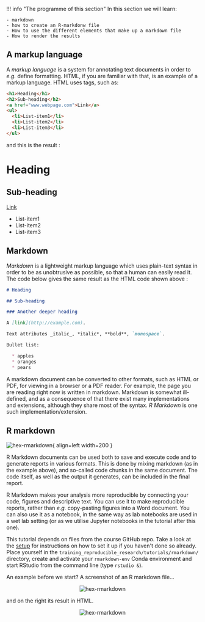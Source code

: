 !!! info "The programme of this section"
    In this section we will learn:
    
    - markdown
    - how to create an R-markdonw file
    - How to use the different elements that make up a markdown file 
    - How to render the results

## A markup language

A *markup language* is a system for annotating text documents in order to
*e.g.* define formatting. HTML, if you are familiar with that, is an example of
a markup language. HTML uses tags, such as:

```html title="Example in HTML"
<h1>Heading</h1>
<h2>Sub-heading</h2>
<a href="www.webpage.com">Link</a>
<ul>
  <li>List-item1</li>
  <li>List-item2</li>
  <li>List-item3</li>
</ul>
```

and this is the result :

<h1>Heading</h1>
<h2>Sub-heading</h2>
<a href="http://example.com">Link</a>
<ul>
  <li>List-item1</li>
  <li>List-item2</li>
  <li>List-item3</li>
</ul>

## Markdown

*Markdown* is a lightweight markup language which uses plain-text syntax in
order to be as unobtrusive as possible, so that a human can easily read it.
The code below gives the same result as the HTML code shown above : 

```markdown title="Example in markdown"
# Heading

## Sub-heading

### Another deeper heading

A [link](http://example.com).

Text attributes _italic_, *italic*, **bold**, `monospace`.

Bullet list:

  * apples
  * oranges
  * pears
```

A markdown document can be converted to other formats, such as HTML or PDF, for
viewing in a browser or a PDF reader. For example, the page you are reading right now is
written in markdown. Markdown is somewhat ill-defined, and as a consequence of
that there exist many implementations and extensions, although they share most
of the syntax. *R Markdown* is one such implementation/extension.

## R markdown

![hex-rmarkdown](../images/hex-rmarkdown.png){ align=left width=200 }

R Markdown documents can be used both to save and execute code and to generate
reports in various formats. This is done by mixing markdown (as in the example
above), and so-called code chunks in the same document. The code itself, as
well as the output it generates, can be included in the final report.

R Markdown makes your analysis more reproducible by connecting your code,
figures and descriptive text. You can use it to make reproducible reports,
rather than *e.g.* copy-pasting figures into a Word document. You can also use
it as a notebook, in the same way as lab notebooks are used in a wet lab
setting (or as we utilise Jupyter notebooks in the tutorial after this one).

This tutorial depends on files from the course GitHub repo. Take a look at the
[setup](pre-course-setup) for instructions on how to set it up if you haven't
done so already. Place yourself in the `training_reproducible_research/tutorials/rmarkdown/`
directory, create and activate your `rmarkdown-env` Conda environment and start RStudio
from the command line (type `rstudio &`).

An example before we start? A screenshot of an R markdown file...
<div align="center" markdown>

![hex-rmarkdown](../images/exampleRmarkdown_code.png)

</div>

and on the right its result in HTML.

<div align="center" markdown>

![hex-rmarkdown](../images/exampleRmarkdown_result.png)

</div>

